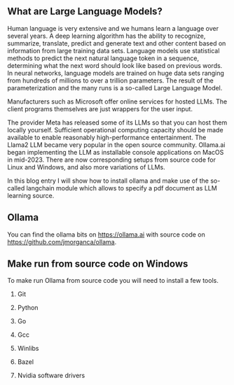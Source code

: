 What are Large Language Models?
-
Human language is very extensive and we humans learn a language over several years. A deep learning algorithm has the ability to recognize, summarize, translate, predict and generate text and other content based on information from large training data sets.
Language models use statistical methods to predict the next natural language token in a sequence, determining what the next word should look like based on previous words. In neural networks, language models are trained on huge data sets ranging from hundreds of millions to over a trillion parameters. The result of the parameterization and the many runs is a so-called Large Language Model.

Manufacturers such as Microsoft offer online services for hosted LLMs. The client programs themselves are just wrappers for the user input.

The provider Meta has released some of its LLMs so that you can host them locally yourself. Sufficient operational computing capacity should be made available to enable reasonably high-performance entertainment. The Llama2 LLM became very popular in the open source community.
Ollama.ai began implementing the LLM as installable console applications on MacOS in mid-2023.
There are now corresponding setups from source code for Linux and Windows, and also more variations of LLMs.

In this blog entry I will show how to install ollama and make use of the so-called langchain module which allows to specify a pdf document as LLM learning source.

Ollama
-
You can find the ollama bits on https://ollama.ai with source code on https://github.com/jmorganca/ollama.

Make run from source code on Windows
---

To make run Ollama from source code you will need to install a few tools.

1. Git

2. Python

3. Go

4. Gcc

5. Winlibs

6. Bazel

7. Nvidia software drivers

